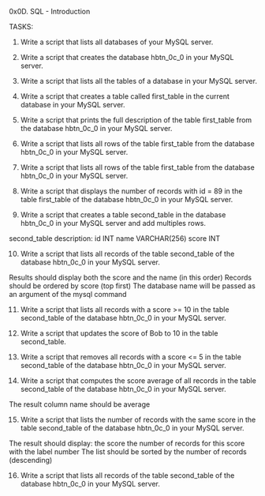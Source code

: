 0x0D. SQL - Introduction

TASKS:

1. Write a script that lists all databases of your MySQL server.

2. Write a script that creates the database hbtn_0c_0 in your MySQL server.

3. Write a script that lists all the tables of a database in your MySQL server.

4. Write a script that creates a table called first_table in the current database in your MySQL server.

5. Write a script that prints the full description of the table first_table from the database hbtn_0c_0 in your MySQL server.

6. Write a script that lists all rows of the table first_table from the database hbtn_0c_0 in your MySQL server.

7. Write a script that lists all rows of the table first_table from the database hbtn_0c_0 in your MySQL server.

8. Write a script that displays the number of records with id = 89 in the table first_table of the database hbtn_0c_0 in your MySQL server.

9. Write a script that creates a table second_table in the database hbtn_0c_0 in your MySQL server and add multiples rows.

second_table description:
id INT
name VARCHAR(256)
score INT

10. Write a script that lists all records of the table second_table of the database hbtn_0c_0 in your MySQL server.

Results should display both the score and the name (in this order)
Records should be ordered by score (top first)
The database name will be passed as an argument of the mysql command

11. Write a script that lists all records with a score >= 10 in the table second_table of the database hbtn_0c_0 in your MySQL server.

12. Write a script that updates the score of Bob to 10 in the table second_table.

13. Write a script that removes all records with a score <= 5 in the table second_table of the database hbtn_0c_0 in your MySQL server.

14. Write a script that computes the score average of all records in the table second_table of the database hbtn_0c_0 in your MySQL server.

The result column name should be average

15. Write a script that lists the number of records with the same score in the table second_table of the database hbtn_0c_0 in your MySQL server.

The result should display:
the score
the number of records for this score with the label number
The list should be sorted by the number of records (descending)

16. Write a script that lists all records of the table second_table of the database hbtn_0c_0 in your MySQL server.
